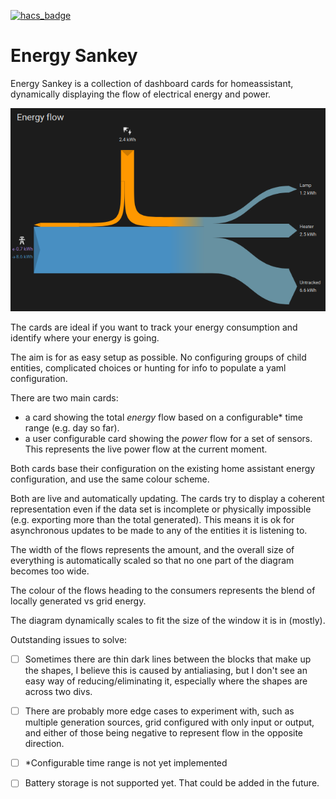 [![hacs_badge](https://img.shields.io/badge/HACS-Custom-41BDF5.svg?style=for-the-badge)](https://github.com/hacs/integration)

# Energy Sankey

Energy Sankey is a collection of dashboard cards for homeassistant, dynamically displaying the flow of electrical energy and power.

![alt text](image.png)

The cards are ideal if you want to track your energy consumption and identify where your energy is going.

The aim is for as easy setup as possible. No configuring groups of child entities, complicated choices or hunting for info to populate a yaml configuration.

There are two main cards:
 - a card showing the total _energy_ flow based on a configurable* time range (e.g. day so far).
 - a user configurable card showing the _power_ flow for a set of sensors. This represents the live power flow at the current moment.

Both cards base their configuration on the existing home assistant energy configuration, and use the same colour scheme.

Both are live and automatically updating. The cards try to display a coherent representation even if the data set is incomplete or physically impossible (e.g. exporting more than the total generated). This means it is ok for asynchronous updates to be made to any of the entities it is listening to.

The width of the flows represents the amount, and the overall size of everything is automatically scaled so that no one part of the diagram becomes too wide.

The colour of the flows heading to the consumers represents the blend of locally generated vs grid energy.

The diagram dynamically scales to fit the size of the window it is in (mostly).


Outstanding issues to solve:
- [ ] Sometimes there are thin dark lines between the blocks that make up the shapes, I believe this is caused by antialiasing, but I don't see an easy way of reducing/eliminating it, especially where the shapes are across two divs.
- [ ] There are probably more edge cases to experiment with, such as multiple generation sources, grid configured with only input or output, and either of those being negative to represent flow in the opposite direction.
- [ ] *Configurable time range is not yet implemented


- [ ] Battery storage is not supported yet. That could be added in the future.
